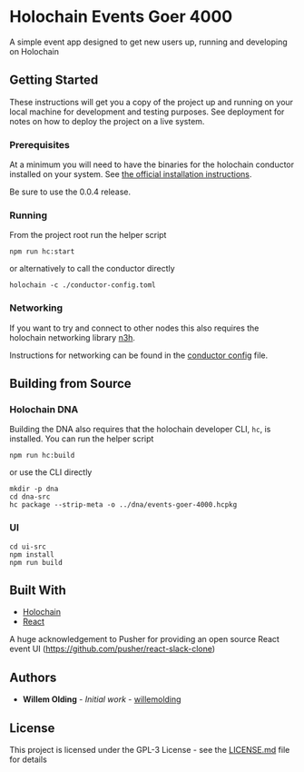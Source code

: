 # Holochain Events Goer 4000

A simple event app designed to get new users up, running and developing on Holochain

## Getting Started

These instructions will get you a copy of the project up and running on your local machine for development and testing purposes. See deployment for notes on how to deploy the project on a live system.

### Prerequisites

At a minimum you will need to have the binaries for the holochain conductor installed on your system. See [the official installation instructions](https://developer.holochain.org/start.html).

Be sure to use the 0.0.4 release.

### Running

From the project root run the helper script
```
npm run hc:start
```

or alternatively to call the conductor directly

```
holochain -c ./conductor-config.toml
```


### Networking

If you want to try and connect to other nodes this also requires the holochain networking library [n3h](https://github.com/holochain/n3h).

Instructions for networking can be found in the [conductor config](conductor-config.toml) file.

## Building from Source

### Holochain DNA

Building the DNA also requires that the holochain developer CLI, `hc`, is installed. You can run the helper script

```
npm run hc:build
```

or use the CLI directly

```
mkdir -p dna
cd dna-src
hc package --strip-meta -o ../dna/events-goer-4000.hcpkg
```

### UI

```
cd ui-src
npm install
npm run build
```

## Built With

* [Holochain](https://developer.holochain.org/)
* [React](https://reactjs.org/)

A huge acknowledgement to Pusher for providing an open source React event UI (https://github.com/pusher/react-slack-clone)

## Authors

* **Willem Olding** - *Initial work* - [willemolding](https://github.com/willemolding)

## License

This project is licensed under the GPL-3 License - see the [LICENSE.md](LICENSE.md) file for details

